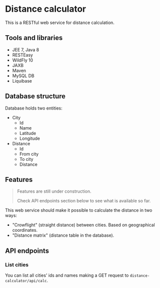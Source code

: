 # Distance calculator
This is a RESTful web service for distance calculation.

## Tools and libraries
- JEE 7, Java 8
- RESTEasy
- WildFly 10
- JAXB
- Maven
- MySQL DB
- Liquibase

## Database structure
Database holds two entities:
- City
  - Id
  - Name
  - Latitude
  - Longitude
- Distance
  - Id
  - From city
  - To city
  - Distance

## Features
> Features are still under construction.
>
> Check API endpoints section below to see what is available so far.

This web service should make it possible to calculate the distance in two ways:
- "Crowflight" (straight distance) between cities. Based on geographical coordinates.
- "Distance matrix" (distance table in the database).

## API endpoints

### List cities
You can list all cities' ids and names making a GET request to `distance-calculator/api/calc`.
